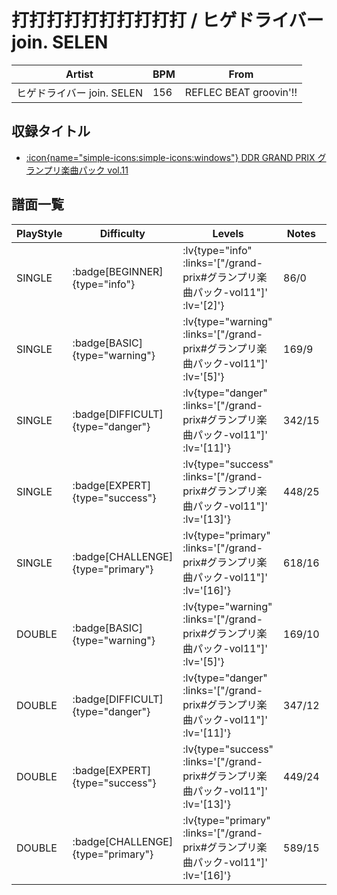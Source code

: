 # 打打打打打打打打打打 / ヒゲドライバー join. SELEN

|Artist|BPM|From|
|------|---|----|
|ヒゲドライバー join. SELEN|156|REFLEC BEAT groovin'!!|

## 収録タイトル

- [ :icon{name="simple-icons:simple-icons:windows"} DDR GRAND PRIX グランプリ楽曲パック vol.11](/grand-prix#グランプリ楽曲パック-vol11)

## 譜面一覧

|PlayStyle|Difficulty|Levels|Notes|Movie|
|---------|----------|------|-----|-----|
|SINGLE| :badge[BEGINNER]{type="info"} | :lv{type="info" :links='["/grand-prix#グランプリ楽曲パック-vol11"]' :lv='[2]'} |86/0||
|SINGLE| :badge[BASIC]{type="warning"} | :lv{type="warning" :links='["/grand-prix#グランプリ楽曲パック-vol11"]' :lv='[5]'} |169/9||
|SINGLE| :badge[DIFFICULT]{type="danger"} | :lv{type="danger" :links='["/grand-prix#グランプリ楽曲パック-vol11"]' :lv='[11]'} |342/15||
|SINGLE| :badge[EXPERT]{type="success"} | :lv{type="success" :links='["/grand-prix#グランプリ楽曲パック-vol11"]' :lv='[13]'} |448/25||
|SINGLE| :badge[CHALLENGE]{type="primary"} | :lv{type="primary" :links='["/grand-prix#グランプリ楽曲パック-vol11"]' :lv='[16]'} |618/16||
|DOUBLE| :badge[BASIC]{type="warning"} | :lv{type="warning" :links='["/grand-prix#グランプリ楽曲パック-vol11"]' :lv='[5]'} |169/10||
|DOUBLE| :badge[DIFFICULT]{type="danger"} | :lv{type="danger" :links='["/grand-prix#グランプリ楽曲パック-vol11"]' :lv='[11]'} |347/12||
|DOUBLE| :badge[EXPERT]{type="success"} | :lv{type="success" :links='["/grand-prix#グランプリ楽曲パック-vol11"]' :lv='[13]'} |449/24||
|DOUBLE| :badge[CHALLENGE]{type="primary"} | :lv{type="primary" :links='["/grand-prix#グランプリ楽曲パック-vol11"]' :lv='[16]'} |589/15||
